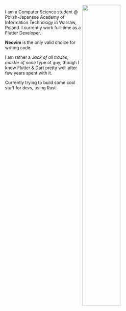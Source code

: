 <div width="50%">
 
  <br>
  
<img align="right" width="50%" src="https://github.com/user-attachments/assets/ad4cb01d-79fd-4096-a292-7de6085268ce">
  
<p> I am a Computer Science student @ Polish-Japanese Academy of Information Technology in Warsaw, Poland. I currently work full-time as a Flutter Developer. </p>
<p>
 <b>Neovim</b> is the only valid choice for writing code. 
</p>

I am rather a <i>Jack of all trades, master of none</i> type of guy, though I know Flutter & Dart pretty well
after few years spent with it. 

Currently trying to build some cool stuff for devs, using Rust
